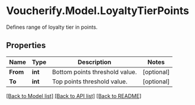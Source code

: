 # Voucherify.Model.LoyaltyTierPoints
Defines range of loyalty tier in points.

## Properties

Name | Type | Description | Notes
------------ | ------------- | ------------- | -------------
**From** | **int** | Bottom points threshold value. | [optional] 
**To** | **int** | Top points threshold value. | [optional] 

[[Back to Model list]](../../README.md#documentation-for-models) [[Back to API list]](../../README.md#documentation-for-api-endpoints) [[Back to README]](../../README.md)

